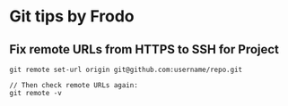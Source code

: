 # Git tips by Frodo<br>
## Fix remote URLs from HTTPS to SSH for Project
````
git remote set-url origin git@github.com:username/repo.git

// Then check remote URLs again:
git remote -v
````
